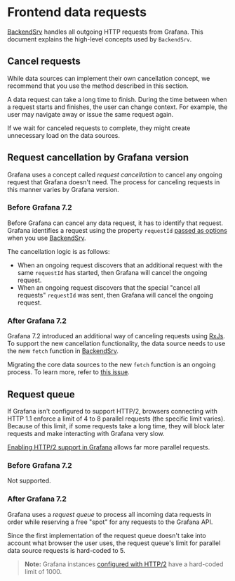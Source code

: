 # Frontend data requests

[BackendSrv](https://github.com/grafana/grafana/blob/main/packages/grafana-runtime/src/services/backendSrv.ts) handles all outgoing HTTP requests from Grafana. This document explains the high-level concepts used by `BackendSrv`.

## Cancel requests

While data sources can implement their own cancellation concept, we recommend that you use the method described in this section.

A data request can take a long time to finish. During the time between when a request starts and finishes, the user can change context. For example, the user may navigate away or issue the same request again.

If we wait for canceled requests to complete, they might create unnecessary load on the data sources.

## Request cancellation by Grafana version

Grafana uses a concept called _request cancellation_ to cancel any ongoing request that Grafana doesn't need. The process for canceling requests in this manner varies by Grafana version.

### Before Grafana 7.2

Before Grafana can cancel any data request, it has to identify that request. Grafana identifies a request using the property `requestId` [passed as options](https://github.com/grafana/grafana/blob/main/packages/grafana-runtime/src/services/backendSrv.ts#L47) when you use [BackendSrv](https://github.com/grafana/grafana/blob/main/packages/grafana-runtime/src/services/backendSrv.ts).

The cancellation logic is as follows:

- When an ongoing request discovers that an additional request with the same `requestId` has started, then Grafana will cancel the ongoing request.
- When an ongoing request discovers that the special "cancel all requests" `requestId` was sent, then Grafana will cancel the ongoing request.

### After Grafana 7.2

Grafana 7.2 introduced an additional way of canceling requests using [RxJs](https://github.com/ReactiveX/rxjs). To support the new cancellation functionality, the data source needs to use the new `fetch` function in [BackendSrv](https://github.com/grafana/grafana/blob/main/packages/grafana-runtime/src/services/backendSrv.ts).

Migrating the core data sources to the new `fetch` function is an ongoing process. To learn more, refer to [this issue](https://github.com/grafana/grafana/issues/27222).

## Request queue

If Grafana isn't configured to support HTTP/2, browsers connecting with HTTP 1.1 enforce a limit of 4 to 8 parallel requests (the specific limit varies). Because of this limit, if some requests take a long time, they will block later requests and make interacting with Grafana very slow.

[Enabling HTTP/2 support in Grafana](https://grafana.com/docs/grafana/latest/administration/configuration/#protocol) allows far more parallel requests.

### Before Grafana 7.2

Not supported.

### After Grafana 7.2

Grafana uses a _request queue_ to process all incoming data requests in order while reserving a free "spot" for any requests to the Grafana API.

Since the first implementation of the request queue doesn't take into account what browser the user uses, the request queue's limit for parallel data source requests is hard-coded to 5.

> **Note:** Grafana instances [configured with HTTP/2](https://grafana.com/docs/grafana/latest/administration/configuration/#protocol) have a hard-coded limit of 1000.
